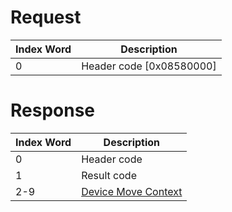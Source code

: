# Request

| Index Word | Description                |
|------------|----------------------------|
| 0          | Header code \[0x08580000\] |

# Response

| Index Word | Description                                                             |
|------------|-------------------------------------------------------------------------|
| 0          | Header code                                                             |
| 1          | Result code                                                             |
| 2-9        | [Device Move Context](Filesystem_services#DeviceMoveContext "wikilink") |